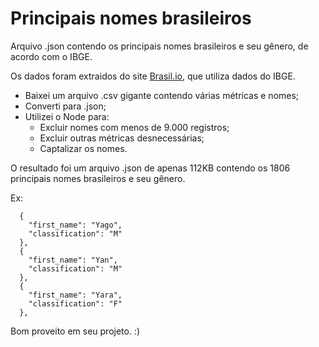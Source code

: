 # Principais nomes brasileiros
Arquivo .json contendo os principais nomes brasileiros e seu gênero, de acordo com o IBGE.

Os dados foram extraidos do site [Brasil.io](https://brasil.io/), que utiliza dados do IBGE.
- Baixei um arquivo .csv gigante contendo várias métricas e nomes;
- Converti para .json;
- Utilizei o Node para:
  -  Excluir nomes com menos de 9.000 registros;
  -  Excluir outras métricas desnecessárias;
  -  Captalizar os nomes.

O resultado foi um arquivo .json de apenas 112KB contendo os 1806 principais nomes brasileiros e seu gênero.

Ex:
```
  {
    "first_name": "Yago",
    "classification": "M"
  },
  {
    "first_name": "Yan",
    "classification": "M"
  },
  {
    "first_name": "Yara",
    "classification": "F"
  },
```

Bom proveito em seu projeto. :)
